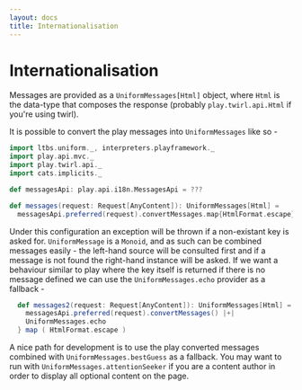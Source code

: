 ```yaml
---
layout: docs
title: Internationalisation
---
```


# Internationalisation

Messages are provided as a `UniformMessages[Html]` object, where
`Html` is the data-type that composes the response (probably
`play.twirl.api.Html` if you're using twirl). 

It is possible to convert the play messages into `UniformMessages`
like so - 

```scala mdoc:invisible
import ltbs.uniform._, interpreters.playframework._
import play.api.mvc._
import play.twirl.api._
import cats.implicits._

def messagesApi: play.api.i18n.MessagesApi = ???
```

```scala mdoc:silent
def messages(request: Request[AnyContent]): UniformMessages[Html] =
  messagesApi.preferred(request).convertMessages.map{HtmlFormat.escape}
```

Under this configuration an exception will be thrown if a non-existant
key is asked for. `UniformMessage` is a `Monoid`, and as such can be
combined messages easily - the left-hand source will be consulted
first and if a message is not found the right-hand instance will be
asked. If we want a behaviour similar to play where the key itself is
returned if there is no message defined we can use the
`UniformMessages.echo` provider as a fallback - 

```scala mdoc:silent
  def messages2(request: Request[AnyContent]): UniformMessages[Html] = {
    messagesApi.preferred(request).convertMessages() |+|
    UniformMessages.echo 
  } map ( HtmlFormat.escape )
```

A nice path for development is to use the play converted messages
combined with `UniformMessages.bestGuess` as a fallback. You may want
to run with `UniformMessages.attentionSeeker` if you are a content
author in order to display all optional content on the page. 
